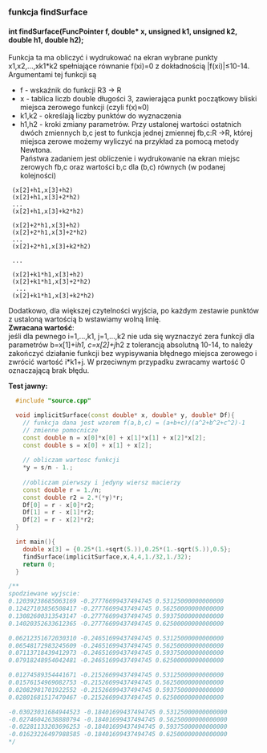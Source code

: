 ### funkcja findSurface
####  int findSurface(FuncPointer f, double* x, unsigned k1, unsigned k2, double h1, double h2);
Funkcja ta ma obliczyć i wydrukować na ekran wybrane punkty x1,x2,...,xk1*k2 spełniające równanie f(xi)=0 z dokładnością |f(xi)|≤10-14. Argumentami tej funkcji są
* f - wskaźnik do funkcji R3 -> R
* x - tablica liczb double długości 3, zawierająca punkt początkowy bliski miejsca zerowego funkcji (czyli f(x)≈0)
* k1,k2 - określają liczby punktów do wyznaczenia
* h1,h2 - kroki zmiany parametrów. Przy ustalonej wartości ostatnich dwóch zmiennych b,c jest to funkcja jednej zmiennej fb,c:R ->R, której miejsca zerowe możemy wyliczyć na przykład za pomocą metody Newtona.<br>
Państwa zadaniem jest obliczenie i wydrukowanie na ekran miejsc zerowych fb,c oraz wartości b,c dla (b,c) równych (w podanej kolejności)<br>
 ```
  (x[2]+h1,x[3]+h2)
  (x[2]+h1,x[3]+2*h2)
  ...
  (x[2]+h1,x[3]+k2*h2)
  
  (x[2]+2*h1,x[3]+h2)
  (x[2]+2*h1,x[3]+2*h2)
  ...
  (x[2]+2*h1,x[3]+k2*h2)

  ...
  
  (x[2]+k1*h1,x[3]+h2)
  (x[2]+k1*h1,x[3]+2*h2)
   ...
  (x[2]+k1*h1,x[3]+k2*h2)
```  
Dodatkowo, dla większej czytelności wyjścia, po każdym zestawie punktów z ustaloną wartością b wstawiamy wolną linię.<br>
**Zwracana wartość**: <br>
jeśli dla pewnego i=1,...,k1, j=1,...,k2 nie uda się wyznaczyć zera funkcji dla parametrów b=x[1]+i*h1, c=x[2]+j*h2 z tolerancją absolutną 10-14, to należy zakończyć działanie funkcji bez wypisywania błędnego miejsca zerowego i zwrócić wartość i*k1+j. W przeciwnym przypadku zwracamy wartość 0 oznaczającą brak błędu.

**Test jawny:**
```c++
  #include "source.cpp"

  void implicitSurface(const double* x, double* y, double* Df){
    // funkcja dana jest wzorem f(a,b,c) = (a+b+c)/(a^2+b^2+c^2)-1
    // zmienne pomocnicze
    const double n = x[0]*x[0] + x[1]*x[1] + x[2]*x[2];
    const double s = x[0] + x[1] + x[2];
    
    // obliczam wartosc funkcji
    *y = s/n - 1.;
    
    //obliczam pierwszy i jedyny wiersz macierzy
    const double r = 1./n;
    const double r2 = 2.*(*y)*r;
    Df[0] = r - x[0]*r2;
    Df[1] = r - x[1]*r2;
    Df[2] = r - x[2]*r2;
  }

  int main(){
    double x[3] = {0.25*(1.+sqrt(5.)),0.25*(1.-sqrt(5.)),0.5};
    findSurface(implicitSurface,x,4,4,1./32,1./32);
    return 0;
  }

/**
spodziewane wyjscie:
0.12039238685063169 -0.27776699437494745 0.53125000000000000 
0.12427103856508417 -0.27776699437494745 0.56250000000000000 
0.13082600313543147 -0.27776699437494745 0.59375000000000000 
0.14020352633612365 -0.27776699437494745 0.62500000000000000 

0.06212351672030310 -0.24651699437494745 0.53125000000000000 
0.06548172983245609 -0.24651699437494745 0.56250000000000000 
0.07113718439412973 -0.24651699437494745 0.59375000000000000 
0.07918248954042481 -0.24651699437494745 0.62500000000000000 

0.01274589354441671 -0.21526699437494745 0.53125000000000000 
0.01576154969082753 -0.21526699437494745 0.56250000000000000 
0.02082981701922552 -0.21526699437494745 0.59375000000000000 
0.02801681517470467 -0.21526699437494745 0.62500000000000000 

-0.03023031684944523 -0.18401699437494745 0.53125000000000000 
-0.02746042638880794 -0.18401699437494745 0.56250000000000000 
-0.02281133203696253 -0.18401699437494745 0.59375000000000000 
-0.01623226497988585 -0.18401699437494745 0.62500000000000000  
*/
```
